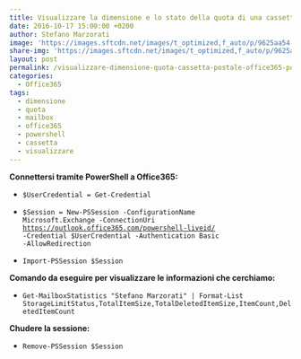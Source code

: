 ```yaml
---
title: Visualizzare la dimensione e lo stato della quota di una cassetta postale su Office 365
date: 2016-10-17 15:00:00 +0200
author: Stefano Marzorati
image: 'https://images.sftcdn.net/images/t_optimized,f_auto/p/9625aa54-96d0-11e6-aca8-00163ec9f5fa/3338717603/office-online-logo.png'
share-img: 'https://images.sftcdn.net/images/t_optimized,f_auto/p/9625aa54-96d0-11e6-aca8-00163ec9f5fa/3338717603/office-online-logo.png'
layout: post
permalink: /visualizzare-dimensione-quota-cassetta-postale-office365-powershell/
categories:
  - Office365
tags:
  - dimensione
  - quota
  - mailbox
  - office365
  - powershell
  - cassetta
  - visualizzare
---
```

**Connettersi tramite PowerShell a Office365:**   

* <code>$UserCredential = Get-Credential</code>

* <code>$Session = New-PSSession -ConfigurationName Microsoft.Exchange -ConnectionUri https://outlook.office365.com/powershell-liveid/ -Credential $UserCredential -Authentication Basic -AllowRedirection</code>

* <code>Import-PSSession $Session</code>

**Comando da eseguire per visualizzare le informazioni che cerchiamo:**   

* <code>Get-MailboxStatistics "Stefano Marzorati" | Format-List StorageLimitStatus,TotalItemSize,TotalDeletedItemSize,ItemCount,DeletedItemCount</code>   

**Chudere la sessione:**   

* <code>Remove-PSSession $Session</code>
